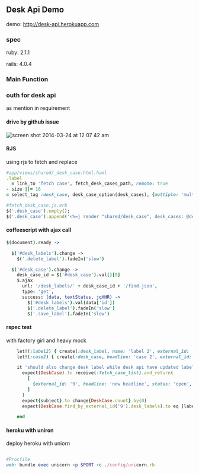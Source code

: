 ## Desk Api Demo

demo: http://desk-api.herokuapp.com

### spec

ruby: 2.1.1

rails: 4.0.4

### Main Function

### outh for desk api

as mention in requirement

#### drive by github issue

![screen shot 2014-03-24 at 12 07 42 am](https://f.cloud.github.com/assets/83296/2495911/13882f6a-b30a-11e3-867c-f9b24d8273d2.png)


#### RJS

using rjs to fetch and replace

```ruby
#app/views/shared/_desk_case.html.haml
.label
  = link_to 'fetch case', fetch_desk_cases_path, remote: true
- size ||= 16
= select_tag :desk_case, desk_case_option(desk_cases), {multiple: 'multiple', size: size}

#fetch_desk_case.js.erb
$('.desk_case').empty();
$('.desk_case').append('<%=j render "shared/desk_case", desk_cases: @desk_cases%>')
```

#### coffeescript with ajax call

```coffeescript
$(document).ready ->

  $('#desk_labels').change ->
    $('.delete_label').fadeIn('slow')

  $('#desk_case').change ->
    desk_case_id = $('#desk_case').val()[0]
    $.ajax
      url: '/desk_labels/' + desk_case_id + '/find.json',
      type: 'get',
      success: (data, textStatus, jqXHR) ->
        $('#desk_labels').val(data['id'])
        $('.delete_label').fadeIn('slow')
        $('.save_label').fadeIn('slow')
```

#### rspec test 
with factory girl and heavy mock

```ruby
    let!(:label2) { create(:desk_label, name: 'label 2', external_id: '345') }
    let!(:case2) { create(:desk_case, headline: 'case 2', external_id: '9', desk_labels: [label1])}

    it 'should also change desk label while desk api have updated label' do
      expect(DeskCase).to receive(:fetch_case_list).and_return(
        [
          {external_id: '9', headline: 'new headline', status: 'open', desk_type: 'case', desk_labels: ['label 2']}
        ]
      )
      expect{subject}.to change{DeskCase.count}.by(0)
      expect(DeskCase.find_by_external_id('9').desk_labels).to eq [label2]

    end
```

#### heroku with uniron 

deploy heroku with uniorn

```ruby

#Procfile
web: bundle exec unicorn -p $PORT -c ./config/unicorn.rb

```
